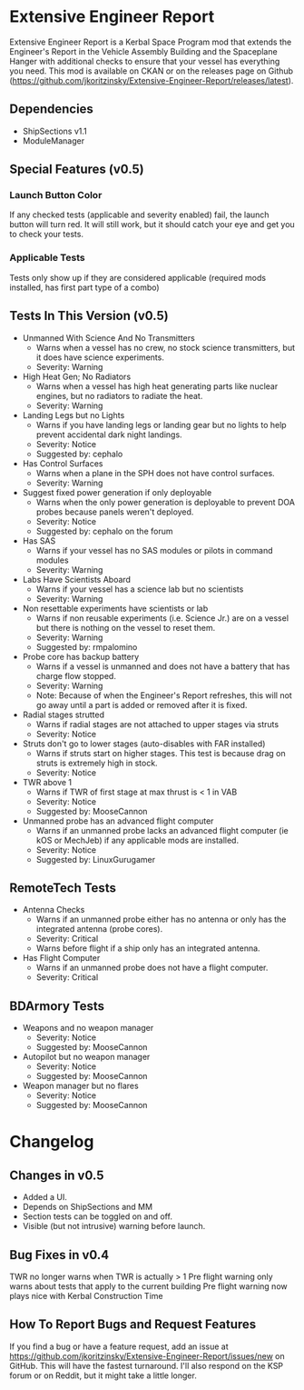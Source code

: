 # Extensive Engineer Report
Extensive Engineer Report is a Kerbal Space Program mod that extends the Engineer's Report in the Vehicle Assembly Building and the Spaceplane Hanger with additional checks to ensure that your vessel has everything you need.
This mod is available on CKAN or on the releases page on Github (https://github.com/jkoritzinsky/Extensive-Engineer-Report/releases/latest).
## Dependencies
* ShipSections v1.1
* ModuleManager

## Special Features (v0.5)
### Launch Button Color
If any checked tests (applicable and severity enabled) fail, the launch button will turn red.  It will still work, but it should catch your eye and get you to check your tests.

### Applicable Tests
Tests only show up if they are considered applicable (required mods installed, has first part type of a combo)

## Tests In This Version (v0.5)
* Unmanned With Science And No Transmitters
  * Warns when a vessel has no crew, no stock science transmitters, but it does have science experiments.
  * Severity: Warning
* High Heat Gen; No Radiators
  * Warns when a vessel has high heat generating parts like nuclear engines, but no radiators to radiate the heat.
  * Severity: Warning
* Landing Legs but no Lights
  * Warns if you have landing legs or landing gear but no lights to help prevent accidental dark night landings.
  * Severity: Notice
  * Suggested by: cephalo
* Has Control Surfaces
  * Warns when a plane in the SPH does not have control surfaces.
  * Severity: Warning
* Suggest fixed power generation if only deployable
  * Warns when the only power generation is deployable to prevent DOA probes because panels weren't deployed.
  * Severity: Notice
  * Suggested by: cephalo on the forum
* Has SAS
  * Warns if your vessel has no SAS modules or pilots in command modules
  * Severity: Warning
* Labs Have Scientists Aboard
  * Warns if your vessel has a science lab but no scientists
  * Severity: Warning
* Non resettable experiments have scientists or lab
  * Warns if non reusable experiments (i.e. Science Jr.) are on a vessel but there is nothing on the vessel to reset them.
  * Severity: Warning
  * Suggested by: rmpalomino
* Probe core has backup battery
  * Warns if a vessel is unmanned and does not have a battery that has charge flow stopped.
  * Severity: Warning
  * Note: Because of when the Engineer's Report refreshes, this will not go away until a part is added or removed after it is fixed.
* Radial stages strutted
  * Warns if radial stages are not attached to upper stages via struts
  * Severity: Notice
* Struts don't go to lower stages (auto-disables with FAR installed)
  * Warns if struts start on higher stages.  This test is because drag on struts is extremely high in stock.
  * Severity: Notice
* TWR above 1
  * Warns if TWR of first stage at max thrust is < 1 in VAB
  * Severity: Notice
  * Suggested by: MooseCannon
* Unmanned probe has an advanced flight computer
  * Warns if an unmanned probe lacks an advanced flight computer (ie kOS or MechJeb) if any applicable mods are installed.
  * Severity: Notice
  * Suggested by: LinuxGurugamer

## RemoteTech Tests
* Antenna Checks
  * Warns if an unmanned probe either has no antenna or only has the integrated antenna (probe cores).
  * Severity: Critical
  * Warns before flight if a ship only has an integrated antenna.
* Has Flight Computer
  * Warns if an unmanned probe does not have a flight computer.
  * Severity: Critical

## BDArmory Tests
* Weapons and no weapon manager
  * Severity: Notice
  * Suggested by: MooseCannon
* Autopilot but no weapon manager
  * Severity: Notice
  * Suggested by: MooseCannon
* Weapon manager but no flares
  * Severity: Notice
  * Suggested by: MooseCannon


# Changelog

## Changes in v0.5
* Added a UI.
* Depends on ShipSections and MM
* Section tests can be toggled on and off.
* Visible (but not intrusive) warning before launch.

## Bug Fixes in v0.4
TWR no longer warns when TWR is actually > 1
Pre flight warning only warns about tests that apply to the current building
Pre flight warning now plays nice with Kerbal Construction Time


## How To Report Bugs and Request Features
If you find a bug or have a feature request, add an issue at https://github.com/jkoritzinsky/Extensive-Engineer-Report/issues/new on GitHub. This will have the fastest turnaround.  I'll also respond on the KSP forum or on Reddit, but it might take a little longer.

